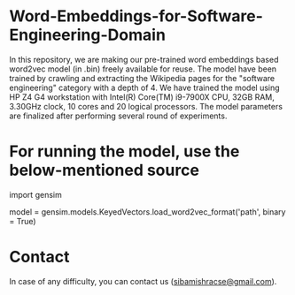 # Word-Embeddings-for-Software-Engineering-Domain

In this repository, we are making our pre-trained word embeddings based word2vec model (in .bin) freely available for reuse. The model have been trained by crawling and extracting the Wikipedia pages for the "software engineering" category with a depth of 4. We have trained the model using HP Z4 G4 workstation with Intel(R) Core(TM) i9-7900X CPU, 32GB RAM, 3.30GHz clock, 10 cores and 20 logical processors. The model parameters are finalized after performing several round of experiments.

# For running the model, use the below-mentioned source

import gensim
  
model = gensim.models.KeyedVectors.load_word2vec_format('path', binary = True)

# Contact

In case of any difficulty, you can contact us (sibamishracse@gmail.com).
